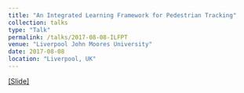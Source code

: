 ```yaml
---
title: "An Integrated Learning Framework for Pedestrian Tracking"
collection: talks
type: "Talk"
permalink: /talks/2017-08-08-ILFPT
venue: "Liverpool John Moores University"
date: 2017-08-08
location: "Liverpool, UK"
---
```


[[Slide]](http://prinsphield.github.io/extra/ICIC-20170808.pdf)

